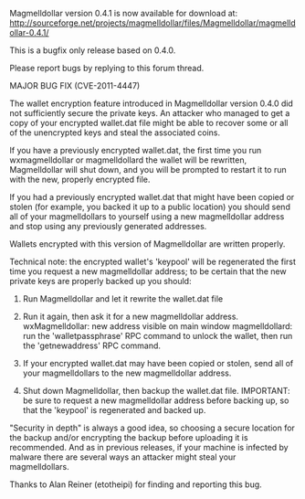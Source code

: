 Magmelldollar version 0.4.1 is now available for download at:
http://sourceforge.net/projects/magmelldollar/files/Magmelldollar/magmelldollar-0.4.1/

This is a bugfix only release based on 0.4.0.

Please report bugs by replying to this forum thread.

MAJOR BUG FIX  (CVE-2011-4447)

The wallet encryption feature introduced in Magmelldollar version 0.4.0 did not sufficiently secure the private keys. An attacker who
managed to get a copy of your encrypted wallet.dat file might be able to recover some or all of the unencrypted keys and steal the
associated coins.

If you have a previously encrypted wallet.dat, the first time you run wxmagmelldollar or magmelldollard the wallet will be rewritten, Magmelldollar will
shut down, and you will be prompted to restart it to run with the new, properly encrypted file.

If you had a previously encrypted wallet.dat that might have been copied or stolen (for example, you backed it up to a public
location) you should send all of your magmelldollars to yourself using a new magmelldollar address and stop using any previously generated addresses.

Wallets encrypted with this version of Magmelldollar are written properly.

Technical note: the encrypted wallet's 'keypool' will be regenerated the first time you request a new magmelldollar address; to be certain that the
new private keys are properly backed up you should:

1. Run Magmelldollar and let it rewrite the wallet.dat file

2. Run it again, then ask it for a new magmelldollar address.
wxMagmelldollar: new address visible on main window
magmelldollard: run the 'walletpassphrase' RPC command to unlock the wallet,  then run the 'getnewaddress' RPC command.

3. If your encrypted wallet.dat may have been copied or stolen, send all of your magmelldollars to the new magmelldollar address.

4. Shut down Magmelldollar, then backup the wallet.dat file.
IMPORTANT: be sure to request a new magmelldollar address before backing up, so that the 'keypool' is regenerated and backed up.

"Security in depth" is always a good idea, so choosing a secure location for the backup and/or encrypting the backup before uploading it is recommended. And as in previous releases, if your machine is infected by malware there are several ways an attacker might steal your magmelldollars.

Thanks to Alan Reiner (etotheipi) for finding and reporting this bug.
